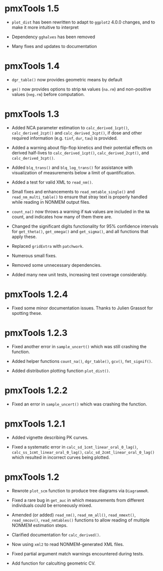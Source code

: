 # pmxTools 1.5

* `plot_dist` has been rewritten to adapt to `ggplot2` 4.0.0 changes, and to make it more intuitive to interpret

* Dependency `gghalves` has been removed

* Many fixes and updates to documentation

# pmxTools 1.4

* `dgr_table()` now provides geometric means by default

* `gm()` now provides options to strip `NA` values (`na.rm`) and non-positive values (`neg.rm`) before computation.

# pmxTools 1.3

* Added NCA parameter estimation to `calc_derived_1cpt()`, `calc_derived_2cpt()` and `calc_derived_3cpt()`, if dose and other required information (e.g. `tinf`, `dur`, `tau`) is provided.

* Added a warning about flip-flop kinetics and their potential effects on derived half-lives to `calc_derived_1cpt()`, `calc_derived_2cpt()`, and `calc_derived_3cpt()`.

* Added `blq_trans()` and `blq_log_trans()` for assistance with visualization of measurements below a limit of quantification.

* Added a test for valid XML to `read_nm()`.

* Small fixes and enhancements to `read_nmtable_single()` and `read_nm_multi_table()` to ensure that stray text is properly handled while reading in NONMEM output files.

* `count_na()` now throws a warning if `NaN` values are included in the `NA` count, and indicates how many of them there are.

* Changed the significant digits functionality for 95% confidence intervals for `get_theta()`, `get_omega()` and `get_sigma()`, and all functions that apply these.

* Replaced `gridExtra` with `patchwork`.

* Numerous small fixes.

* Removed some unnecessary dependencies.

* Added many new unit tests, increasing test coverage considerably.

# pmxTools 1.2.4

* Fixed some minor documentation issues. Thanks to Julien Grassot for spotting these.

# pmxTools 1.2.3

* Fixed another error in `sample_uncert()` which was still crashing the function.

* Added helper functions `count_na()`, `dgr_table()`, `gcv()`, `fmt_signif()`.

* Added distribution plotting function `plot_dist()`. 

# pmxTools 1.2.2

* Fixed an error in `sample_uncert()` which was crashing the function.

# pmxTools 1.2.1

* Added vignette describing PK curves.

* Fixed a systematic error in `calc_sd_1cmt_linear_oral_0_lag()`, `calc_ss_1cmt_linear_oral_0_lag()`, `calc_sd_2cmt_linear_oral_0_lag()` which resulted in incorrect curves being plotted.

# pmxTools 1.2

* Rewrote `plot_scm` function to produce tree diagrams via `DiagrammeR`.

* Fixed a rare bug in `get_auc` in which measurements from different individuals could be erroneously mixed.

* Amended (or added) `read_nm()`, `read_nm_all()`, `read_nmext()`, `read_nmcov()`, `read_nmtables()` functions to allow reading of multiple NONMEM estimation steps.

* Clarified documentation for `calc_derived()`.

* Now using `xml2` to read NONMEM-generated XML files.

* Fixed partial argument match warnings encountered during tests.

* Add function for calculting geometric CV.
